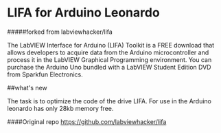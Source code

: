 LIFA for Arduino Leonardo
==========================

#####forked from labviewhacker/lifa

The LabVIEW Interface for Arduino (LIFA) Toolkit is a FREE download that allows developers to acquire data from the Arduino microcontroller and process it in the LabVIEW Graphical Programming environment. You can purchase the Arduino Uno bundled with a LabVIEW Student Edition DVD from Sparkfun Electronics.

##what's new

The task is to optimize the code of the drive LIFA. For use in the Arduino leonardo has only 28kb memory free.


####Original repo
https://github.com/labviewhacker/lifa
